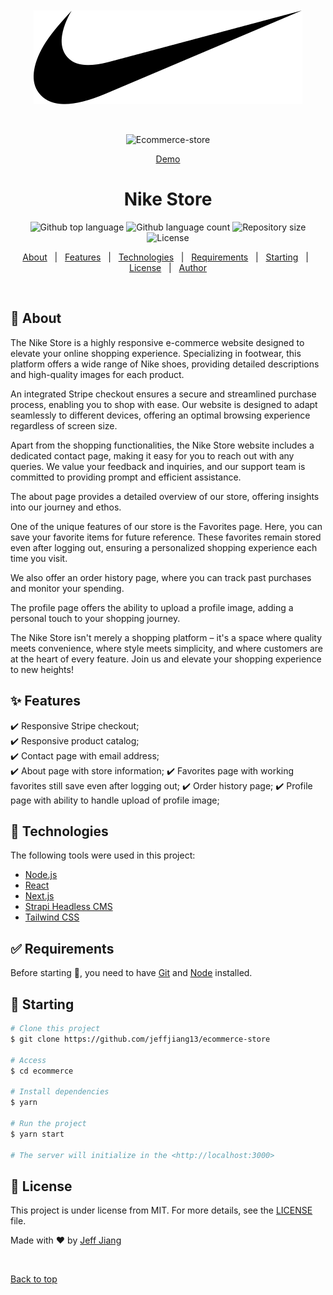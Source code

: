 <br />
<br />

<div align="center" id="top">
  <img src="client/public/logo.svg" alt="Ecommerce-store" />

  &#xa0;

  <img src="client/public/porttfolio6.png" alt="Ecommerce-store" />

  <a href="https://jj-ecommerce-store.vercel.app/">Demo</a>
</div>

<h1 align="center">Nike Store</h1>

<p align="center">
  <img alt="Github top language" src="https://img.shields.io/github/languages/top/jeffjiang13/ecommerce-store?color=56BEB8">

  <img alt="Github language count" src="https://img.shields.io/github/languages/count/jeffjiang13/ecommerce-store?color=56BEB8">

  <img alt="Repository size" src="https://img.shields.io/github/repo-size/jeffjiang13/ecommerce-store?color=56BEB8">

  <img alt="License" src="https://img.shields.io/github/license/jeffjiang13/ecommerce-store?color=56BEB8">
</p>

<p align="center">
  <a href="#dart-about">About</a> &#xa0; | &#xa0;
  <a href="#sparkles-features">Features</a> &#xa0; | &#xa0;
  <a href="#rocket-technologies">Technologies</a> &#xa0; | &#xa0;
  <a href="#white_check_mark-requirements">Requirements</a> &#xa0; | &#xa0;
  <a href="#checkered_flag-starting">Starting</a> &#xa0; | &#xa0;
  <a href="#memo-license">License</a> &#xa0; | &#xa0;
  <a href="https://github.com/jeffjiang13" target="_blank">Author</a>
</p>

<br>

## :dart: About ##

The Nike Store is a highly responsive e-commerce website designed to elevate your online shopping experience. Specializing in footwear, this platform offers a wide range of Nike shoes, providing detailed descriptions and high-quality images for each product.

An integrated Stripe checkout ensures a secure and streamlined purchase process, enabling you to shop with ease. Our website is designed to adapt seamlessly to different devices, offering an optimal browsing experience regardless of screen size.

Apart from the shopping functionalities, the Nike Store website includes a dedicated contact page, making it easy for you to reach out with any queries. We value your feedback and inquiries, and our support team is committed to providing prompt and efficient assistance.

The about page provides a detailed overview of our store, offering insights into our journey and ethos.

One of the unique features of our store is the Favorites page. Here, you can save your favorite items for future reference. These favorites remain stored even after logging out, ensuring a personalized shopping experience each time you visit.

We also offer an order history page, where you can track past purchases and monitor your spending.

The profile page offers the ability to upload a profile image, adding a personal touch to your shopping journey.

The Nike Store isn't merely a shopping platform – it's a space where quality meets convenience, where style meets simplicity, and where customers are at the heart of every feature. Join us and elevate your shopping experience to new heights!

## :sparkles: Features ##
:heavy_check_mark: Responsive Stripe checkout;\
:heavy_check_mark: Responsive product catalog;\
:heavy_check_mark: Contact page with email address;\
:heavy_check_mark: About page with store information;
:heavy_check_mark: Favorites page with working favorites still save even after logging out;
:heavy_check_mark: Order history page;
:heavy_check_mark: Profile page with ability to handle upload of profile image;

## :rocket: Technologies ##

The following tools were used in this project:

- [Node.js](https://nodejs.org/en/)
- [React](https://reactjs.org/)
- [Next.js](https://nextjs.org/)
- [Strapi Headless CMS](https://strapi.io/)
- [Tailwind CSS](https://tailwindcss.com/)

## :white_check_mark: Requirements ##

Before starting :checkered_flag:, you need to have [Git](https://git-scm.com) and [Node](https://nodejs.org/en/) installed.

## :checkered_flag: Starting ##

```bash
# Clone this project
$ git clone https://github.com/jeffjiang13/ecommerce-store

# Access
$ cd ecommerce

# Install dependencies
$ yarn

# Run the project
$ yarn start

# The server will initialize in the <http://localhost:3000>

```

## :memo: License ##

This project is under license from MIT. For more details, see the [LICENSE](LICENSE.md) file.


Made with :heart: by <a href="https://github.com/jeffjiang13" target="_blank">Jeff Jiang</a>

&#xa0;

<a href="#top">Back to top</a>
<!--  -->
